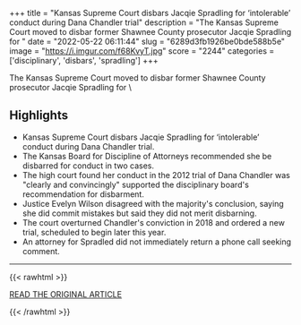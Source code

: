 +++
title = "Kansas Supreme Court disbars Jacqie Spradling for ‘intolerable’ conduct during Dana Chandler trial"
description = "The Kansas Supreme Court moved to disbar former Shawnee County prosecutor Jacqie Spradling for \"
date = "2022-05-22 06:11:44"
slug = "6289d3fb1926be0bde588b5e"
image = "https://i.imgur.com/f68KvyT.jpg"
score = "2244"
categories = ['disciplinary', 'disbars', 'spradling']
+++

The Kansas Supreme Court moved to disbar former Shawnee County prosecutor Jacqie Spradling for \

## Highlights

- Kansas Supreme Court disbars Jacqie Spradling for ‘intolerable’ conduct during Dana Chandler trial.
- The Kansas Board for Discipline of Attorneys recommended she be disbarred for conduct in two cases.
- The high court found her conduct in the 2012 trial of Dana Chandler was "clearly and convincingly" supported the disciplinary board's recommendation for disbarment.
- Justice Evelyn Wilson disagreed with the majority's conclusion, saying she did commit mistakes but said they did not merit disbarning.
- The court overturned Chandler's conviction in 2018 and ordered a new trial, scheduled to begin later this year.
- An attorney for Spradled did not immediately return a phone call seeking comment.

---

{{< rawhtml >}}
  <p class="article-category">
    <a target="_blank" href="https://www.cjonline.com/story/news/crime/2022/05/20/former-shawnee-county-kansas-prosecutor-jacqie-spradling-disbarred-dana-chandler-trial-conduct/9854366002/">READ THE ORIGINAL ARTICLE</a>
  </p>
{{< /rawhtml >}}
